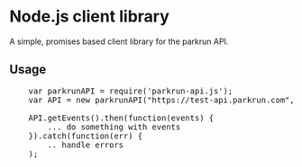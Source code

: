Node.js client library
======================

A simple, promises based client library for the parkrun API.

Usage
-----

<pre>
	var parkrunAPI = require('parkrun-api.js');
	var API = new parkrunAPI("https://test-api.parkrun.com", client_id, client_secret);
	
	API.getEvents().then(function(events) { 
		... do something with events
	}).catch(function(err) {
	    .. handle errors
	);
</pre>


